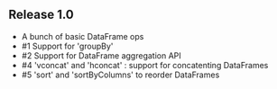 ## Release 1.0

* A bunch of basic DataFrame ops
* #1 Support for 'groupBy'
* #2 Support for DataFrame aggregation API
* #4 'vconcat' and 'hconcat' : support for concatenting DataFrames
* #5 'sort' and 'sortByColumns' to reorder DataFrames
